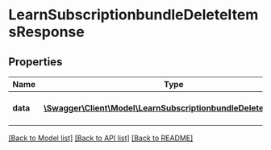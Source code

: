 # LearnSubscriptionbundleDeleteItemsResponse

## Properties
Name | Type | Description | Notes
------------ | ------------- | ------------- | -------------
**data** | [**\Swagger\Client\Model\LearnSubscriptionbundleDeleteItemsData**](LearnSubscriptionbundleDeleteItemsData.md) | Results of the delete process | 

[[Back to Model list]](../README.md#documentation-for-models) [[Back to API list]](../README.md#documentation-for-api-endpoints) [[Back to README]](../README.md)


